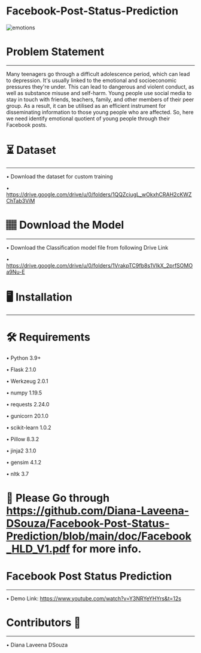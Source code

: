 # Facebook-Post-Status-Prediction
![emotions](https://user-images.githubusercontent.com/102862643/188075062-205a091a-5315-4f6c-9656-80a4a50289b9.JPG)
# Problem Statement
____________________________________________________________________________________________________________________
Many teenagers go through a difficult adolescence period, which can lead to depression. It's usually linked to the emotional and socioeconomic pressures they're
under. This can lead to dangerous and violent conduct, as well as substance misuse and self-harm. Young people use social media to stay in touch with friends, teachers,
family, and other members of their peer group. As a result, it can be utilised as an efficient instrument for disseminating information to those young people who are
affected. So, here we need identify emotional quotient of young people through their Facebook posts.

# ⏳ Dataset
______________________________________________________________________________________________________________________
 • Download the dataset for custom training
 
 • https://drive.google.com/drive/u/0/folders/1QQZciugL_wOkxhCRAH2cKWZChTab3ViM

# 🏽‍ Download the Model
______________________________________________________________________________________________________________________
• Download the Classification model file from following Drive Link

• https://drive.google.com/drive/u/0/folders/1VrakpTC9fb8s1VIkX_2prfSOMOa9Nu-E

# 🖥️ Installation 
______________________________________________________________________________________________________________________

# 🛠️ Requirements

• Python 3.9+

• Flask 2.1.0

• Werkzeug 2.0.1

• numpy 1.19.5

• requests 2.24.0

• gunicorn 20.1.0

• scikit-learn 1.0.2

• Pillow 8.3.2

• jinja2 3.1.0

• gensim 4.1.2

• nltk 3.7

# 📖 Please Go through https://github.com/Diana-Laveena-DSouza/Facebook-Post-Status-Prediction/blob/main/doc/Facebook_HLD_V1.pdf for more info.

# Facebook Post Status Prediction
_______________________________________________________________________________________________________________________

• Demo Link: https://www.youtube.com/watch?v=Y3NRYeYHYrs&t=12s

# Contributors 👩
______________________________________________________________________________________________________________________
• Diana Laveena DSouza

